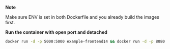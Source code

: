 **Note**

Make sure ENV is set in both Dockerfile and you already build the images first.

**Run the container with open port and detached**

```bash
docker run -d -p 5000:5000 example-frontend14 && docker run -d -p 8080:8080 example-backend14
```

